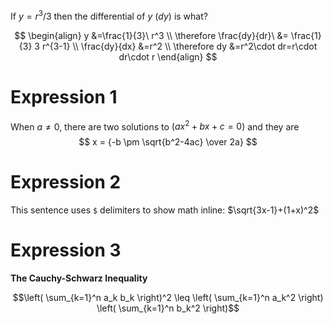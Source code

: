 If $y=r^3/3$ then the differential of $y$ $(dy)$ is what?

$$
\begin{align}
  y &=\frac{1}{3}\ r^3 \\
  \therefore \frac{dy}{dr}\ &= \frac{1}{3} 3 r^{3-1} \\
  \frac{dy}{dx} &=r^2 \\
  \therefore dy &=r^2\cdot dr=r\cdot dr\cdot r
\end{align}
$$



# Expression 1
When $a \ne 0$, there are two solutions to $(ax^2 + bx + c = 0)$ and they are 
$$ x = {-b \pm \sqrt{b^2-4ac} \over 2a} $$

# Expression 2
This sentence uses `$` delimiters to show math inline:  $\sqrt{3x-1}+(1+x)^2$

# Expression 3 
**The Cauchy-Schwarz Inequality**

$$\left( \sum_{k=1}^n a_k b_k \right)^2 \leq \left( \sum_{k=1}^n a_k^2 \right) \left( \sum_{k=1}^n b_k^2 \right)$$
